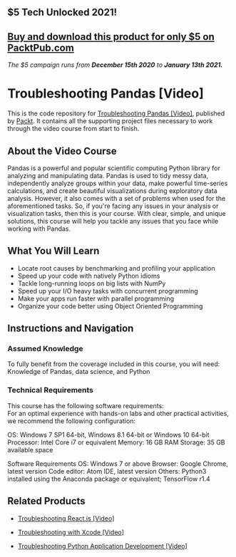 ## $5 Tech Unlocked 2021!
[Buy and download this product for only $5 on PacktPub.com](https://www.packtpub.com/)
-----
*The $5 campaign         runs from __December 15th 2020__ to __January 13th 2021.__*

# Troubleshooting Pandas [Video]
This is the code repository for [Troubleshooting Pandas [Video]](https://www.packtpub.com/big-data-and-business-intelligence/troubleshooting-pandas-video?utm_source=github&utm_medium=repository&utm_campaign=9781789347760), published by [Packt](https://www.packtpub.com/?utm_source=github). It contains all the supporting project files necessary to work through the video course from start to finish.
## About the Video Course
Pandas is a powerful and popular scientific computing Python library for analyzing and manipulating data. Pandas is used to tidy messy data, independently analyze groups within your data, make powerful time-series calculations, and create beautiful visualizations during exploratory data analysis.
However, it also comes with a set of problems when used for the aforementioned tasks. So, if you're facing any issues in your analysis or visualization tasks, then this is your course.
With clear, simple, and unique solutions, this course will help you tackle any issues that you face while working with Pandas.

<H2>What You Will Learn</H2>
<DIV class=book-info-will-learn-text>
<UL>
<LI>Locate root causes by benchmarking and profiling your application 
<LI>Speed up your code with natively Python idioms 
<LI>Tackle long-running loops on big lists with NumPy 
<LI>Speed up your I/O heavy tasks with concurrent programming 
<LI>Make your apps run faster with parallel programming&nbsp; 
<LI>Organize your code better using Object Oriented Programming </LI></UL></DIV>

## Instructions and Navigation
### Assumed Knowledge
To fully benefit from the coverage included in this course, you will need:<br/>
Knowledge of Pandas, data science, and Python
### Technical Requirements
This course has the following software requirements:<br/>
For an optimal experience with hands-on labs and other practical activities, we recommend the following configuration:

OS: Windows 7 SP1 64-bit, Windows 8.1 64-bit or Windows 10 64-bit
Processor: Intel Core i7 or equivalent
Memory: 16 GB RAM
Storage: 35 GB available space

Software Requirements
OS: Windows 7 or above
Browser: Google Chrome, latest version
Code editor: Atom IDE, latest version
Others: Python3 installed using the Anaconda package or equivalent; TensorFlow r1.4 

## Related Products
* [Troubleshooting React.js [Video]](https://www.packtpub.com/application-development/troubleshooting-reactjs-video?utm_source=github&utm_medium=repository&utm_campaign=9781788996754)

* [Troubleshooting with Xcode [Video]](https://www.packtpub.com/application-development/troubleshooting-xcode-video?utm_source=github&utm_medium=repository&utm_campaign=9781789618525)

* [Troubleshooting Python Application Development [Video]](https://www.packtpub.com/application-development/troubleshooting-python-application-development-video?utm_source=github&utm_medium=repository&utm_campaign=9781788995337)

